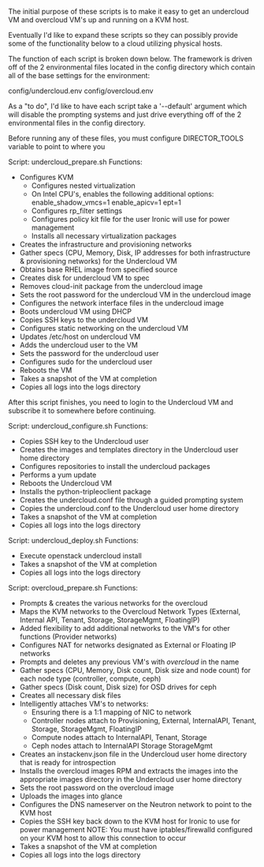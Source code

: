 The initial purpose of these scripts is to make it easy to get an undercloud VM and overcloud VM's up and running on a KVM host.

Eventually I'd like to expand these scripts so they can possibly provide some of the functionality below to a cloud utilizing
physical hosts.

The function of each script is broken down below.  The framework is driven off of the 2 environmental files located in the
config directory which contain all of the base settings for the environment:


config/undercloud.env
config/overcloud.env

As a "to do", I'd like to have each script take a '--default' argument which will disable the prompting systems and just drive
everything off of the 2 environmental files in the config directory.

Before running any of these files, you must configure DIRECTOR_TOOLS variable to point to where you

Script: undercloud_prepare.sh
Functions:
  - Configures KVM
    - Configures nested virtualization
    - On Intel CPU's, enables the following additional options:
        enable_shadow_vmcs=1
        enable_apicv=1
        ept=1
    - Configures rp_filter settings
    - Configures policy kit file for the user Ironic will use for power management
    - Installs all necessary virtualization packages
  - Creates the infrastructure and provisioning networks
  - Gather specs (CPU, Memory, Disk, IP addresses for both infrastructure & provisioning networks) for the Undercloud VM
  - Obtains base RHEL image from specified source
  - Creates disk for undercloud VM to spec
  - Removes cloud-init package from the undercloud image
  - Sets the root password for the undercloud VM in the undercloud image
  - Configures the network interface files in the undercloud image
  - Boots undercloud VM using DHCP
  - Copies SSH keys to the undercloud VM
  - Configures static networking on the undercloud VM
  - Updates /etc/host on undercloud VM
  - Adds the undercloud user to the VM
  - Sets the password for the undercloud user
  - Configures sudo for the undercloud user
  - Reboots the VM
  - Takes a snapshot of the VM at completion
  - Copies all logs into the logs directory


After this script finishes, you need to login to the Undercloud VM and subscribe it to somewhere before continuing.

Script: undercloud_configure.sh
Functions:
  - Copies SSH key to the Undercloud user
  - Creates the images and templates directory in the Undercloud user home directory
  - Configures repositories to install the undercloud packages
  - Performs a yum update
  - Reboots the Undercloud VM
  - Installs the python-tripleoclient package
  - Creates the undercloud.conf file through a guided prompting system
  - Copies the undercloud.conf to the Undercloud user home directory
  - Takes a snapshot of the VM at completion
  - Copies all logs into the logs directory

Script: undercloud_deploy.sh
Functions:
  - Execute openstack undercloud install
  - Takes a snapshot of the VM at completion
  - Copies all logs into the logs directory

Script: overcloud_prepare.sh
Functions:
  - Prompts & creates the various networks for the overcloud
  - Maps the KVM networks to the Overcloud Network Types (External, Internal API, Tenant, Storage, StorageMgmt, FloatingIP)
  - Added flexibility to add additional networks to the VM's for other functions (Provider networks)
  - Configures NAT for networks designated as External or Floating IP networks
  - Prompts and deletes any previous VM's with *overcloud* in the name
  - Gather specs (CPU, Memory, Disk count, Disk size and node count) for each node type (controller, compute, ceph)
  - Gather specs (Disk count, Disk size) for OSD drives for ceph
  - Creates all necessary disk files
  - Intelligently attaches VM's to networks:
    - Ensuring there is a 1:1 mapping of NIC to network
    - Controller nodes attach to Provisioning, External, InternalAPI, Tenant, Storage, StorageMgmt, FloatingIP
    - Compute nodes attach to InternalAPI, Tenant, Storage
    - Ceph nodes attach to InternalAPI Storage StorageMgmt
  - Creates an instackenv.json file in the Undercloud user home directory that is ready for introspection
  - Installs the overcloud images RPM and extracts the images into the appropriate images directory in the Undercloud user home directory
  - Sets the root password on the overcloud image
  - Uploads the images into glance
  - Configures the DNS nameserver on the Neutron network to point to the KVM host
  - Copies the SSH key back down to the KVM host for Ironic to use for power management
    NOTE:  You must have iptables/firewalld configured on your KVM host to allow this connection to occur
  - Takes a snapshot of the VM at completion
  - Copies all logs into the logs directory





